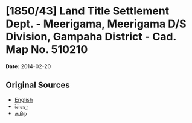 # [1850/43] Land Title Settlement Dept. - Meerigama, Meerigama D/S Division, Gampaha District - Cad. Map No. 510210

**Date:** 2014-02-20

## Original Sources

- [English](https://documents.gov.lk/view/extra-gazettes/2014/2/1850-43_E.pdf)
- [සිංහල](https://documents.gov.lk/view/extra-gazettes/2014/2/1850-43_S.pdf)
- [தமிழ்](https://documents.gov.lk/view/extra-gazettes/2014/2/1850-43_T.pdf)
